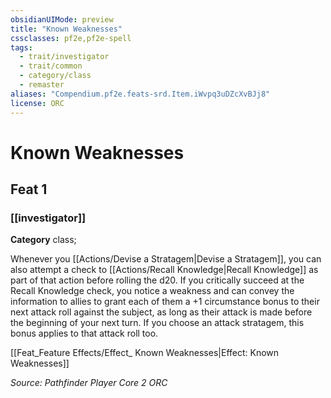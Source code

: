 ```yaml
---
obsidianUIMode: preview
title: "Known Weaknesses"
cssclasses: pf2e,pf2e-spell
tags:
  - trait/investigator
  - trait/common
  - category/class
  - remaster
aliases: "Compendium.pf2e.feats-srd.Item.iWvpq3uDZcXvBJj8"
license: ORC
---
```

# Known Weaknesses
## Feat 1
### [[investigator]]

**Category** class; 




Whenever you [[Actions/Devise a Stratagem|Devise a Stratagem]], you can also attempt a check to [[Actions/Recall Knowledge|Recall Knowledge]] as part of that action before rolling the d20. If you critically succeed at the Recall Knowledge check, you notice a weakness and can convey the information to allies to grant each of them a +1 circumstance bonus to their next attack roll against the subject, as long as their attack is made before the beginning of your next turn. If you choose an attack stratagem, this bonus applies to that attack roll too.

[[Feat_Feature Effects/Effect_ Known Weaknesses|Effect: Known Weaknesses]]

*Source: Pathfinder Player Core 2*
*ORC*
